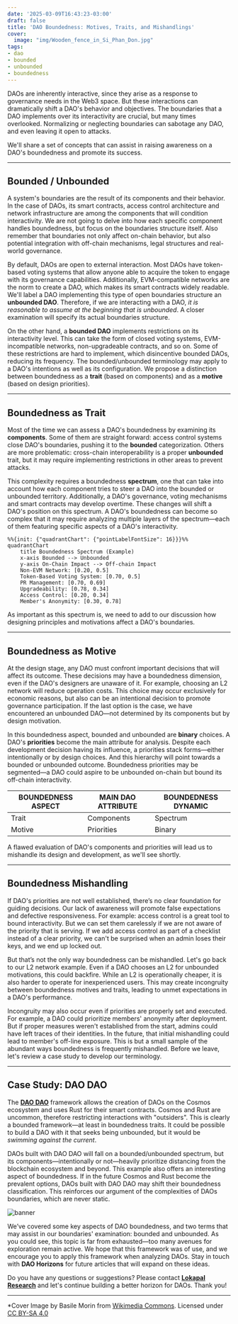 ```yaml
---
date: '2025-03-09T16:43:23-03:00'
draft: false
title: 'DAO Boundedness: Motives, Traits, and Mishandlings'
cover:
  image: "img/Wooden_fence_in_Si_Phan_Don.jpg"
tags:
- dao
- bounded
- unbounded
- boundedness
---
```


DAOs are inherently interactive, since they arise as a response to governance needs in the Web3 space. But these interactions can dramatically shift a DAO's behavior and objectives. The boundaries that a DAO implements over its interactivity are crucial, but many times overlooked. Normalizing or neglecting boundaries can sabotage any DAO, and even leaving it open to attacks. 

We'll share a set of concepts that can assist in raising awareness on a DAO's boundedness and promote its success. 

---

## Bounded / Unbounded

A system's boundaries are the result of its components and their behavior. In the case of DAOs, its smart contracts, access control architecture and network infrastructure are among the components that will condition interactivity. We are not going to delve into how each specific component handles boundedness, but focus on the boundaries structure itself. Also remember that boundaries not only affect on-chain behavior, but also potential integration with off-chain mechanisms, legal structures and real-world governance.

By default, DAOs are open to external interaction. Most DAOs have token-based voting systems that allow anyone able to acquire the token to engage with its governance capabilities. Additionally, EVM-compatible networks are the norm to create a DAO, which makes its smart contracts widely readable. We'll label a DAO implementing this type of open boundaries structure an **unbounded DAO**. Therefore, if we are interacting with a DAO, *it is reasonable to assume at the beginning that is unbounded*. A closer examination will specify its actual boundaries structure. 

On the other hand, a **bounded DAO** implements restrictions on its interactivity level. This can take the form of closed voting systems, EVM-incompatible networks, non-upgradeable contracts, and so on. Some of these restrictions are hard to implement, which disincentive bounded DAOs, reducing its frequency. The bounded/unbounded terminology may apply to a DAO's intentions as well as its configuration. We propose a distinction between boundedness as a **trait** (based on components) and as a **motive** (based on design priorities).

---

## Boundedness as Trait

Most of the time we can assess a DAO's boundedness by examining its **components**. Some of them are straight forward: access control systems close DAO's boundaries, pushing it to the **bounded** categorization. Others are more problematic: cross-chain interoperability is a proper **unbounded** trait, but it may require implementing restrictions in other areas to prevent attacks. 

This complexity requires a boundedness **spectrum**, one that can take into account how each component tries to steer a DAO into the bounded or unbounded territory. Additionally, a DAO's governance, voting mechanisms and smart contracts may develop overtime. These changes will shift a DAO's position on this spectrum. A DAO's boundedness can become so complex that it may require analyzing multiple layers of the spectrum—each of them featuring specific aspects of a DAO's interactivity.

```mermaid
%%{init: {"quadrantChart": {"pointLabelFontSize": 16}}}%%
quadrantChart
    title Boundedness Spectrum (Example)
    x-axis Bounded --> Unbounded
    y-axis On-Chain Impact --> Off-chain Impact
    Non-EVM Network: [0.20, 0.5]
    Token-Based Voting System: [0.70, 0.5]
    PR Management: [0.70, 0.69]
    Upgradeability: [0.78, 0.34]
    Access Control: [0.20, 0.34]
    Member's Anonymity: [0.30, 0.78]
```

As important as this spectrum is, we need to add to our discussion how designing principles and motivations affect a DAO's boundaries. 

---

## Boundedness as Motive

At the design stage, any DAO must confront important decisions that will affect its outcome. These decisions may have a boundedness dimension, even if the DAO's designers are unaware of it. For example, choosing an L2 network will reduce operation costs. This choice may occur exclusively for economic reasons, but also can be an intentional decision to promote governance participation. If the last option is the case, we have encountered an unbounded DAO—not determined by its components but by design motivation.

In this boundedness aspect, bounded and unbounded are **binary** choices. A DAO's **priorities** become the main attribute for analysis. Despite each development decision having its influence, a priorities stack forms—either intentionally or by design choices. And this hierarchy will point towards a bounded or unbounded outcome. Boundedness priorities may be segmented—a DAO could aspire to be unbounded on-chain but bound its off-chain interactivity.

| **BOUNDEDNESS ASPECT** | **MAIN DAO ATTRIBUTE** | **BOUNDEDNESS DYNAMIC** |
|---|---|---|
| Trait | Components | Spectrum |
| Motive | Priorities | Binary |

A flawed evaluation of DAO's components and priorities will lead us to mishandle its design and development, as we'll see shortly.

---

## Boundedness Mishandling 

If DAO's priorities are not well established, there’s no clear foundation for guiding decisions. Our lack of awareness will promote false expectations and defective responsiveness. For example: access control is a great tool to bound interactivity. But we can set them carelessly if we are not aware of the priority that is serving. If we add access control as part of a checklist instead of a clear priority, we can't be surprised when an admin loses their keys, and we end up locked out.

But that’s not the only way boundedness can be mishandled. Let's go back to our L2 network example. Even if a DAO chooses an L2 for unbounded motivations, this could backfire. While an L2 is operationally cheaper, it is also harder to operate for inexperienced users. This may create incongruity between boundedness motives and traits, leading to unmet expectations in a DAO's performance.

Incongruity may also occur even if priorities are properly set and executed. For example, a DAO could prioritize members' anonymity after deployment. But if proper measures weren't established from the start, admins could have left traces of their identities. In the future, that initial mishandling could lead to member's off-line exposure. This is but a small sample of the abundant ways boundedness is frequently mishandled. Before we leave, let's review a case study to develop our terminology.

---

## Case Study: DAO DAO

The [**DAO DAO**](https://daodao.zone/) framework allows the creation of DAOs on the Cosmos ecosystem and uses Rust for their smart contracts. Cosmos and Rust are uncommon, therefore restricting interactions with "outsiders". This is clearly a bounded framework—at least in boundedness traits. It could be possible to build a DAO with it that seeks being unbounded, but it would be *swimming against the current*.

DAOs built with DAO DAO will fall on a bounded/unbounded spectrum, but its components—intentionally or not—heavily prioritize distancing from the blockchain ecosystem and beyond. This example also offers an interesting aspect of boundedness. If in the future Cosmos and Rust become the prevalent options, DAOs built with DAO DAO may shift their boundedness classification. This reinforces our argument of the complexities of DAOs boundaries, which are never static.

![banner](../../img/banner.png)

We’ve covered some key aspects of DAO boundedness, and two terms that may assist in our boundaries' examination: bounded and unbounded. As you could see, this topic is far from exhausted—too many avenues for exploration remain active. We hope that this framework was of use, and we encourage you to apply this framework when analyzing DAOs. Stay in touch with **DAO Horizons** for future articles that will expand on these ideas.

Do you have any questions or suggestions? Please contact [**Lokapal Research**](../../contact/) and let's continue building a better horizon for DAOs. Thank you!

---

*Cover Image by Basile Morin from [Wikimedia Commons](https://commons.wikimedia.org/wiki/File:Wooden_fence_in_Si_Phan_Don.jpg). Licensed under [CC BY-SA 4.0](https://creativecommons.org/licenses/by-sa/4.0/)